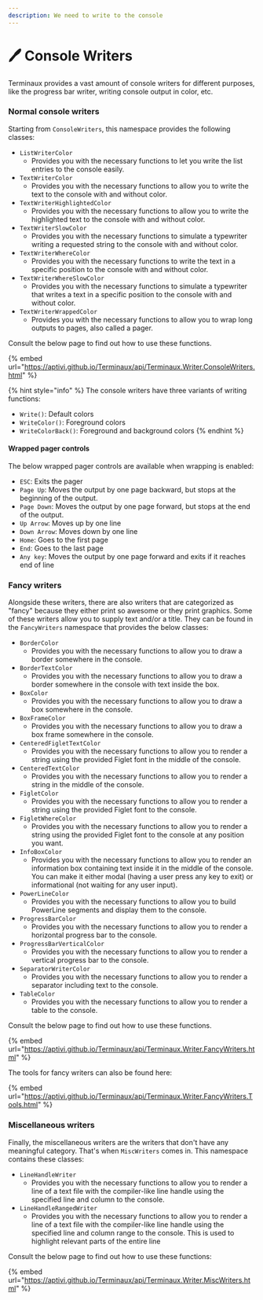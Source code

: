```yaml
---
description: We need to write to the console
---
```


# 🖊 Console Writers

Terminaux provides a vast amount of console writers for different purposes, like the progress bar writer, writing console output in color, etc.

### Normal console writers

Starting from `ConsoleWriters`, this namespace provides the following classes:

* `ListWriterColor`
  * Provides you with the necessary functions to let you write the list entries to the console easily.
* `TextWriterColor`
  * Provides you with the necessary functions to allow you to write the text to the console with and without color.
* `TextWriterHighlightedColor`
  * Provides you with the necessary functions to allow you to write the highlighted text to the console with and without color.
* `TextWriterSlowColor`
  * Provides you with the necessary functions to simulate a typewriter writing a requested string to the console with and without color.
* `TextWriterWhereColor`
  * Provides you with the necessary functions to write the text in a specific position to the console with and without color.
* `TextWriterWhereSlowColor`
  * Provides you with the necessary functions to simulate a typewriter that writes a text in a specific position to the console with and without color.
* `TextWriterWrappedColor`
  * Provides you with the necessary functions to allow you to wrap long outputs to pages, also called a pager.

Consult the below page to find out how to use these functions.

{% embed url="https://aptivi.github.io/Terminaux/api/Terminaux.Writer.ConsoleWriters.html" %}

{% hint style="info" %}
The console writers have three variants of writing functions:

* `Write()`: Default colors
* `WriteColor()`: Foreground colors
* `WriteColorBack()`: Foreground and background colors
{% endhint %}

#### Wrapped pager controls

The below wrapped pager controls are available when wrapping is enabled:

* `ESC`: Exits the pager
* `Page Up`: Moves the output by one page backward, but stops at the beginning of the output.
* `Page Down`: Moves the output by one page forward, but stops at the end of the output.
* `Up Arrow`: Moves up by one line
* `Down Arrow`: Moves down by one line
* `Home`: Goes to the first page
* `End`: Goes to the last page
* `Any key`: Moves the output by one page forward and exits if it reaches end of line

### Fancy writers

Alongside these writers, there are also writers that are categorized as "fancy" because they either print so awesome or they print graphics. Some of these writers allow you to supply text and/or a title. They can be found in the `FancyWriters` namespace that provides the below classes:

* `BorderColor`
  * Provides you with the necessary functions to allow you to draw a border somewhere in the console.
* `BorderTextColor`
  * Provides you with the necessary functions to allow you to draw a border somewhere in the console with text inside the box.
* `BoxColor`
  * Provides you with the necessary functions to allow you to draw a box somewhere in the console.
* `BoxFrameColor`
  * Provides you with the necessary functions to allow you to draw a box frame somewhere in the console.
* `CenteredFigletTextColor`
  * Provides you with the necessary functions to allow you to render a string using the provided Figlet font in the middle of the console.
* `CenteredTextColor`
  * Provides you with the necessary functions to allow you to render a string in the middle of the console.
* `FigletColor`
  * Provides you with the necessary functions to allow you to render a string using the provided Figlet font to the console.
* `FigletWhereColor`
  * Provides you with the necessary functions to allow you to render a string using the provided Figlet font to the console at any position you want.
* `InfoBoxColor`
  * Provides you with the necessary functions to allow you to render an information box containing text inside it in the middle of the console. You can make it either modal (having a user press any key to exit) or informational (not waiting for any user input).
* `PowerLineColor`
  * Provides you with the necessary functions to allow you to build PowerLine segments and display them to the console.
* `ProgressBarColor`
  * Provides you with the necessary functions to allow you to render a horizontal progress bar to the console.
* `ProgressBarVerticalColor`
  * Provides you with the necessary functions to allow you to render a vertical progress bar to the console.
* `SeparatorWriterColor`
  * Provides you with the necessary functions to allow you to render a separator including text to the console.
* `TableColor`
  * Provides you with the necessary functions to allow you to render a table to the console.

Consult the below page to find out how to use these functions.

{% embed url="https://aptivi.github.io/Terminaux/api/Terminaux.Writer.FancyWriters.html" %}

The tools for fancy writers can also be found here:

{% embed url="https://aptivi.github.io/Terminaux/api/Terminaux.Writer.FancyWriters.Tools.html" %}

### Miscellaneous writers

Finally, the miscellaneous writers are the writers that don't have any meaningful category. That's when `MiscWriters` comes in. This namespace contains these classes:

* `LineHandleWriter`
  * Provides you with the necessary functions to allow you to render a line of a text file with the compiler-like line handle using the specified line and column to the console.
* `LineHandleRangedWriter`
  * Provides you with the necessary functions to allow you to render a line of a text file with the compiler-like line handle using the specified line and column range to the console. This is used to highlight relevant parts of the entire line

Consult the below page to find out how to use these functions:

{% embed url="https://aptivi.github.io/Terminaux/api/Terminaux.Writer.MiscWriters.html" %}
